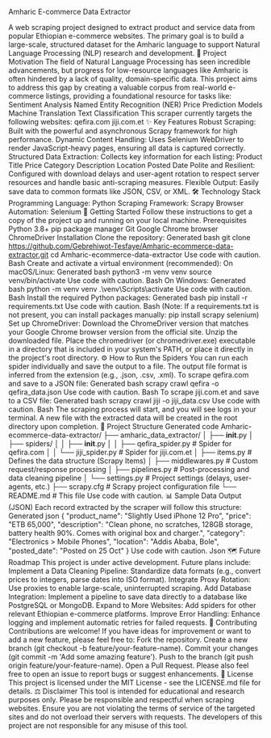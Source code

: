 Amharic E-commerce Data Extractor

A web scraping project designed to extract product and service data from popular Ethiopian e-commerce websites. The primary goal is to build a large-scale, structured dataset for the Amharic language to support Natural Language Processing (NLP) research and development.
🎯 Project Motivation
The field of Natural Language Processing has seen incredible advancements, but progress for low-resource languages like Amharic is often hindered by a lack of quality, domain-specific data. This project aims to address this gap by creating a valuable corpus from real-world e-commerce listings, providing a foundational resource for tasks like:
Sentiment Analysis
Named Entity Recognition (NER)
Price Prediction Models
Machine Translation
Text Classification
This scraper currently targets the following websites:
qefira.com
jiji.com.et
✨ Key Features
Robust Scraping: Built with the powerful and asynchronous Scrapy framework for high performance.
Dynamic Content Handling: Uses Selenium WebDriver to render JavaScript-heavy pages, ensuring all data is captured correctly.
Structured Data Extraction: Collects key information for each listing:
Product Title
Price
Category
Description
Location
Posted Date
Polite and Resilient: Configured with download delays and user-agent rotation to respect server resources and handle basic anti-scraping measures.
Flexible Output: Easily save data to common formats like JSON, CSV, or XML.
🛠️ Technology Stack
Programming Language: Python
Scraping Framework: Scrapy
Browser Automation: Selenium
🚀 Getting Started
Follow these instructions to get a copy of the project up and running on your local machine.
Prerequisites
Python 3.8+
pip package manager
Git
Google Chrome browser
ChromeDriver
Installation
Clone the repository:
Generated bash
git clone https://github.com/Gebrehiwot-Tesfaye/Amharic-ecommerce-data-extractor.git
cd Amharic-ecommerce-data-extractor
Use code with caution.
Bash
Create and activate a virtual environment (recommended):
On macOS/Linux:
Generated bash
python3 -m venv venv
source venv/bin/activate
Use code with caution.
Bash
On Windows:
Generated bash
python -m venv venv
.\venv\Scripts\activate
Use code with caution.
Bash
Install the required Python packages:
Generated bash
pip install -r requirements.txt
Use code with caution.
Bash
(Note: If a requirements.txt is not present, you can install packages manually: pip install scrapy selenium)
Set up ChromeDriver:
Download the ChromeDriver version that matches your Google Chrome browser version from the official site.
Unzip the downloaded file.
Place the chromedriver (or chromedriver.exe) executable in a directory that is included in your system's PATH, or place it directly in the project's root directory.
⚙️ How to Run the Spiders
You can run each spider individually and save the output to a file. The output file format is inferred from the extension (e.g., .json, .csv, .xml).
To scrape qefira.com and save to a JSON file:
Generated bash
scrapy crawl qefira -o qefira_data.json
Use code with caution.
Bash
To scrape jiji.com.et and save to a CSV file:
Generated bash
scrapy crawl jiji -o jiji_data.csv
Use code with caution.
Bash
The scraping process will start, and you will see logs in your terminal. A new file with the extracted data will be created in the root directory upon completion.
📂 Project Structure
Generated code
Amharic-ecommerce-data-extractor/
├── amharic_data_extractor/
│   ├── __init__.py
│   ├── spiders/
│   │   ├── __init__.py
│   │   ├── qefira_spider.py     # Spider for qefira.com
│   │   └── jiji_spider.py       # Spider for jiji.com.et
│   ├── items.py                 # Defines the data structure (Scrapy Items)
│   ├── middlewares.py           # Custom request/response processing
│   ├── pipelines.py             # Post-processing and data cleaning pipeline
│   └── settings.py              # Project settings (delays, user-agents, etc.)
├── scrapy.cfg                   # Scrapy project configuration file
└── README.md                    # This file
Use code with caution.
📊 Sample Data Output (JSON)
Each record extracted by the scraper will follow this structure:
Generated json
{
  "product_name": "Slightly Used iPhone 12 Pro",
  "price": "ETB 65,000",
  "description": "Clean phone, no scratches, 128GB storage, battery health 90%. Comes with original box and charger.",
  "category": "Electronics > Mobile Phones",
  "location": "Addis Ababa, Bole",
  "posted_date": "Posted on 25 Oct"
}
Use code with caution.
Json
🗺️ Future Roadmap
This project is under active development. Future plans include:
Implement a Data Cleaning Pipeline: Standardize data formats (e.g., convert prices to integers, parse dates into ISO format).
Integrate Proxy Rotation: Use proxies to enable large-scale, uninterrupted scraping.
Add Database Integration: Implement a pipeline to save data directly to a database like PostgreSQL or MongoDB.
Expand to More Websites: Add spiders for other relevant Ethiopian e-commerce platforms.
Improve Error Handling: Enhance logging and implement automatic retries for failed requests.
🤝 Contributing
Contributions are welcome! If you have ideas for improvement or want to add a new feature, please feel free to:
Fork the repository.
Create a new branch (git checkout -b feature/your-feature-name).
Commit your changes (git commit -m 'Add some amazing feature').
Push to the branch (git push origin feature/your-feature-name).
Open a Pull Request.
Please also feel free to open an issue to report bugs or suggest enhancements.
📜 License
This project is licensed under the MIT License - see the LICENSE.md file for details.
⚖️ Disclaimer
This tool is intended for educational and research purposes only. Please be responsible and respectful when scraping websites. Ensure you are not violating the terms of service of the targeted sites and do not overload their servers with requests. The developers of this project are not responsible for any misuse of this tool.